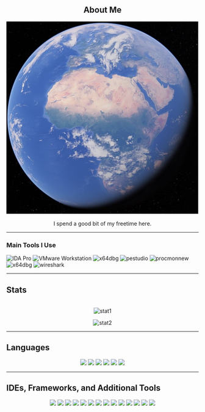 
<h2 align="center">About Me</h2>
<div align="center">
    <img src="https://raw.githubusercontent.com/KNelson0x0/KNelson0x0/main/Earth.jpg"/>
    <p align="center">I spend a good bit of my freetime here.<p>
</div>

***

<h3 align="left">Main Tools I Use</h3>
<p align="left"> 
<img src="https://mrnbayoh.github.io/36c3/images/ida_pro_logo.png" alt="IDA Pro" width="40" height="40"/>
<img src="https://upload.wikimedia.org/wikipedia/commons/5/5a/Vmware_workstation_16_icon.svg" alt="VMware Workstation" width="40" height="40">
<img src="https://raw.githubusercontent.com/hasherezade/pe-bear-releases/master/logo/main_ico.png" alt="x64dbg" width="40" height="40"/> 
<img src="https://cdn.lo4d.com/t/icon/128/pestudio.png" alt="pestudio" width="40" height="40"/> 
<img src="https://pics.computerbase.de/1/9/6/6/1/logo-256.png" alt="procmonnew" width="40" height="40"/> 
<img src="https://raw.githubusercontent.com/x64dbg/x64dbg/development/src/bug64.ico" alt="x64dbg" width="40" height="40"/>
<img src="https://www.vectorlogo.zone/logos/wireshark/wireshark-icon.svg" alt="wireshark" width="40" height="40"/>

</p>

***

<h2 align="Left">Stats</h2>
<br/>
<div align="center">
    <img src="https://github-readme-streak-stats.herokuapp.com?user=KNelson0x0&theme=radical&hide_border=true&date_format=M%20j%5B%2C%20Y%5D" alt="stat1">
    <p><img src="https://github-readme-stats.vercel.app/api?username=KNelson0x0&show_icons=true&locale=en&theme=dark" alt="stat2" /></p>


</div>

***

<h2>Languages</h2>

<div align="center">
    <img src="https://img.shields.io/badge/Bash-4EAA25?style=for-the-badge&logo=GNUBash&logoColor=white">
    <img src="https://img.shields.io/badge/C-A8B9CC?style=for-the-badge&logo=C&logoColor=white">
    <img src="https://img.shields.io/badge/C++-00599C?style=for-the-badge&logo=C%2B%2B&logoColor=white">
    <img src="https://img.shields.io/badge/Java-323330?style=for-the-badge&logo=java&logoColor=F7DF1E">
    <img src="https://img.shields.io/badge/JavaScript-323330?style=for-the-badge&logo=javascript&logoColor=F7DF1E">
    <img src="https://img.shields.io/badge/Python-3776AB?style=for-the-badge&logo=python&logoColor=yellow">
</div>


***


<h2>IDEs, Frameworks, and Additional Tools</h2>
<div align="center">
    <img src="https://img.shields.io/badge/Affinity%20Designer-1B72BE?style=for-the-badge&logo=AffinityDesigner&logoColor=white">
    <img src="https://img.shields.io/badge/Azure-40078D4?style=for-the-badge&logo=MicrosoftAzure&logoColor=white">
    <img src="https://img.shields.io/badge/Brave-FF1B2D?style=for-the-badge&logo=Brave&logoColor=white">
    <img src="https://img.shields.io/badge/Firefox%20Browser-FF7139?style=for-the-badge&logo=FirefoxBrowser&logoColor=white">
    <img src="https://img.shields.io/badge/GitHub-181717?style=for-the-badge&logo=GitHub&logoColor=white">
    <img src="https://img.shields.io/badge/Intellij%20IDEA-000000?style=for-the-badge&logo=IntellijIDEA&logoColor=white">
    <img src="https://img.shields.io/badge/Jupyter-F37626.svg?&style=for-the-badge&logo=Jupyter&logoColor=white">
    <img src="https://img.shields.io/badge/Kibana-005571?style=for-the-badge&logo=Kibana&logoColor=F7DF1E">
    <img src="https://img.shields.io/badge/Markdown-000000?style=for-the-badge&logo=markdown&logoColor=white">
    <img src="https://img.shields.io/badge/TensorFlow-FF6F00?style=for-the-badge&logo=TensorFlow&logoColor=white">
    <img src="https://img.shields.io/badge/VirtualBox-183A61?style=for-the-badge&logo=VirtualBox&logoColor=white">
    <img src="https://img.shields.io/badge/VisualStudio-5C2D91?style=for-the-badge&logo=VisualStudio&logoColor=white">
    <img src="https://img.shields.io/badge/Visual_Studio_Code-0078D4?style=for-the-badge&logo=visual%20studio%20code&logoColor=white">
    <img src="https://img.shields.io/badge/XCode-147EFB?style=for-the-badge&logo=Xcode&logoColor=white">
</div>

